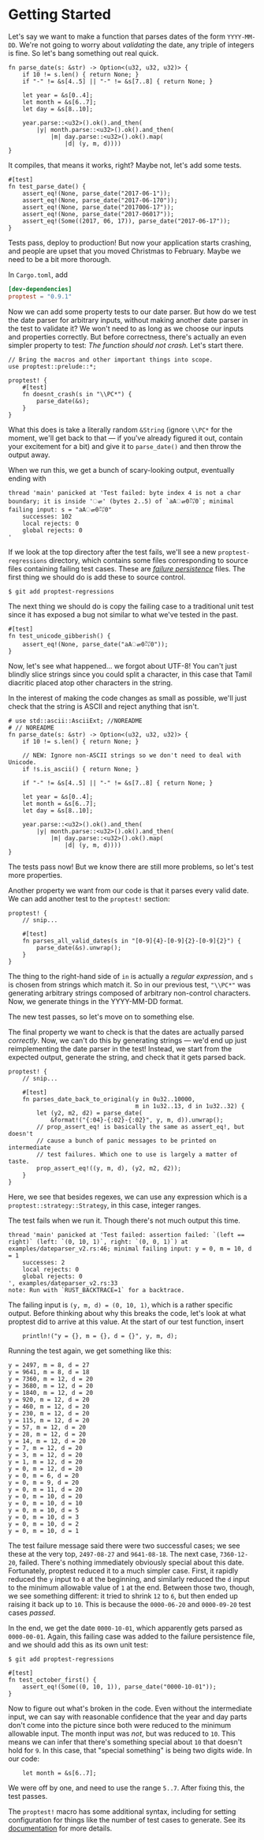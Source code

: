 # Getting Started

Let's say we want to make a function that parses dates of the form
`YYYY-MM-DD`. We're not going to worry about _validating_ the date, any
triple of integers is fine. So let's bang something out real quick.

```rust,no_run
fn parse_date(s: &str) -> Option<(u32, u32, u32)> {
    if 10 != s.len() { return None; }
    if "-" != &s[4..5] || "-" != &s[7..8] { return None; }

    let year = &s[0..4];
    let month = &s[6..7];
    let day = &s[8..10];

    year.parse::<u32>().ok().and_then(
        |y| month.parse::<u32>().ok().and_then(
            |m| day.parse::<u32>().ok().map(
                |d| (y, m, d))))
}
```

It compiles, that means it works, right? Maybe not, let's add some tests.

```rust,ignore
#[test]
fn test_parse_date() {
    assert_eq!(None, parse_date("2017-06-1"));
    assert_eq!(None, parse_date("2017-06-170"));
    assert_eq!(None, parse_date("2017006-17"));
    assert_eq!(None, parse_date("2017-06017"));
    assert_eq!(Some((2017, 06, 17)), parse_date("2017-06-17"));
}
```

Tests pass, deploy to production! But now your application starts crashing,
and people are upset that you moved Christmas to February. Maybe we need to
be a bit more thorough.

In `Cargo.toml`, add

```toml
[dev-dependencies]
proptest = "0.9.1"
```

Now we can add some property tests to our date parser. But how do we test
the date parser for arbitrary inputs, without making another date parser in
the test to validate it? We won't need to as long as we choose our inputs
and properties correctly. But before correctness, there's actually an even
simpler property to test: _The function should not crash._ Let's start
there.

```rust,ignore
// Bring the macros and other important things into scope.
use proptest::prelude::*;

proptest! {
    #[test]
    fn doesnt_crash(s in "\\PC*") {
        parse_date(&s);
    }
}
```

What this does is take a literally random `&String` (ignore `\\PC*` for the
moment, we'll get back to that — if you've already figured it out, contain
your excitement for a bit) and give it to `parse_date()` and then throw the
output away.

When we run this, we get a bunch of scary-looking output, eventually ending
with

```text
thread 'main' panicked at 'Test failed: byte index 4 is not a char boundary; it is inside 'ௗ' (bytes 2..5) of `aAௗ0㌀0`; minimal failing input: s = "aAௗ0㌀0"
	successes: 102
	local rejects: 0
	global rejects: 0
'
```

If we look at the top directory after the test fails, we'll see a new
`proptest-regressions` directory, which contains some files corresponding
to source files containing failing test cases. These are [_failure
persistence_](#failure-persistence) files. The first thing we should do is
add these to source control.

```text
$ git add proptest-regressions
```

The next thing we should do is copy the failing case to a traditional unit
test since it has exposed a bug not similar to what we've tested in the
past.

```rust,ignore
#[test]
fn test_unicode_gibberish() {
    assert_eq!(None, parse_date("aAௗ0㌀0"));
}
```

Now, let's see what happened... we forgot about UTF-8! You can't just
blindly slice strings since you could split a character, in this case that
Tamil diacritic placed atop other characters in the string.

In the interest of making the code changes as small as possible, we'll just
check that the string is ASCII and reject anything that isn't.

```rust,no_run
# use std::ascii::AsciiExt; //NOREADME
# // NOREADME
fn parse_date(s: &str) -> Option<(u32, u32, u32)> {
    if 10 != s.len() { return None; }

    // NEW: Ignore non-ASCII strings so we don't need to deal with Unicode.
    if !s.is_ascii() { return None; }

    if "-" != &s[4..5] || "-" != &s[7..8] { return None; }

    let year = &s[0..4];
    let month = &s[6..7];
    let day = &s[8..10];

    year.parse::<u32>().ok().and_then(
        |y| month.parse::<u32>().ok().and_then(
            |m| day.parse::<u32>().ok().map(
                |d| (y, m, d))))
}
```

The tests pass now! But we know there are still more problems, so let's
test more properties.

Another property we want from our code is that it parses every valid date.
We can add another test to the `proptest!` section:

```rust,ignore
proptest! {
    // snip...

    #[test]
    fn parses_all_valid_dates(s in "[0-9]{4}-[0-9]{2}-[0-9]{2}") {
        parse_date(&s).unwrap();
    }
}
```

The thing to the right-hand side of `in` is actually a *regular
expression*, and `s` is chosen from strings which match it. So in our
previous test, `"\\PC*"` was generating arbitrary strings composed of
arbitrary non-control characters. Now, we generate things in the YYYY-MM-DD
format.

The new test passes, so let's move on to something else.

The final property we want to check is that the dates are actually parsed
_correctly_. Now, we can't do this by generating strings — we'd end up just
reimplementing the date parser in the test! Instead, we start from the
expected output, generate the string, and check that it gets parsed back.

```rust,ignore
proptest! {
    // snip...

    #[test]
    fn parses_date_back_to_original(y in 0u32..10000,
                                    m in 1u32..13, d in 1u32..32) {
        let (y2, m2, d2) = parse_date(
            &format!("{:04}-{:02}-{:02}", y, m, d)).unwrap();
        // prop_assert_eq! is basically the same as assert_eq!, but doesn't
        // cause a bunch of panic messages to be printed on intermediate
        // test failures. Which one to use is largely a matter of taste.
        prop_assert_eq!((y, m, d), (y2, m2, d2));
    }
}
```

Here, we see that besides regexes, we can use any expression which is a
`proptest::strategy::Strategy`, in this case, integer ranges.

The test fails when we run it. Though there's not much output this time.

```text
thread 'main' panicked at 'Test failed: assertion failed: `(left == right)` (left: `(0, 10, 1)`, right: `(0, 0, 1)`) at examples/dateparser_v2.rs:46; minimal failing input: y = 0, m = 10, d = 1
	successes: 2
	local rejects: 0
	global rejects: 0
', examples/dateparser_v2.rs:33
note: Run with `RUST_BACKTRACE=1` for a backtrace.
```

The failing input is `(y, m, d) = (0, 10, 1)`, which is a rather specific
output. Before thinking about why this breaks the code, let's look at what
proptest did to arrive at this value. At the start of our test function,
insert

```rust,ignore
    println!("y = {}, m = {}, d = {}", y, m, d);
```

Running the test again, we get something like this:

```text
y = 2497, m = 8, d = 27
y = 9641, m = 8, d = 18
y = 7360, m = 12, d = 20
y = 3680, m = 12, d = 20
y = 1840, m = 12, d = 20
y = 920, m = 12, d = 20
y = 460, m = 12, d = 20
y = 230, m = 12, d = 20
y = 115, m = 12, d = 20
y = 57, m = 12, d = 20
y = 28, m = 12, d = 20
y = 14, m = 12, d = 20
y = 7, m = 12, d = 20
y = 3, m = 12, d = 20
y = 1, m = 12, d = 20
y = 0, m = 12, d = 20
y = 0, m = 6, d = 20
y = 0, m = 9, d = 20
y = 0, m = 11, d = 20
y = 0, m = 10, d = 20
y = 0, m = 10, d = 10
y = 0, m = 10, d = 5
y = 0, m = 10, d = 3
y = 0, m = 10, d = 2
y = 0, m = 10, d = 1
```

The test failure message said there were two successful cases; we see these
at the very top, `2497-08-27` and `9641-08-18`. The next case,
`7360-12-20`, failed. There's nothing immediately obviously special about
this date. Fortunately, proptest reduced it to a much simpler case. First,
it rapidly reduced the `y` input to `0` at the beginning, and similarly
reduced the `d` input to the minimum allowable value of `1` at the end.
Between those two, though, we see something different: it tried to shrink
`12` to `6`, but then ended up raising it back up to `10`. This is because
the `0000-06-20` and `0000-09-20` test cases _passed_.

In the end, we get the date `0000-10-01`, which apparently gets parsed as
`0000-00-01`. Again, this failing case was added to the failure persistence
file, and we should add this as its own unit test:

```text
$ git add proptest-regressions
```

```rust,ignore
#[test]
fn test_october_first() {
    assert_eq!(Some((0, 10, 1)), parse_date("0000-10-01"));
}
```

Now to figure out what's broken in the code. Even without the intermediate
input, we can say with reasonable confidence that the year and day parts
don't come into the picture since both were reduced to the minimum
allowable input. The month input was _not_, but was reduced to `10`. This
means we can infer that there's something special about `10` that doesn't
hold for `9`. In this case, that "special something" is being two digits
wide. In our code:

```rust,ignore
    let month = &s[6..7];
```

We were off by one, and need to use the range `5..7`. After fixing this,
the test passes.

The `proptest!` macro has some additional syntax, including for setting
configuration for things like the number of test cases to generate. See its
[documentation](https://altsysrq.github.io/rustdoc/proptest/latest/proptest/macro.proptest.html)
for more details.
